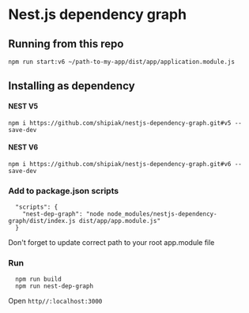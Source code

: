 # Nest.js dependency graph

## Running from this repo
```$bash
npm run start:v6 ~/path-to-my-app/dist/app/application.module.js
```


## Installing as dependency
#### NEST V5
```$bash
npm i https://github.com/shipiak/nestjs-dependency-graph.git#v5 --save-dev
```

#### NEST V6
```$bash
npm i https://github.com/shipiak/nestjs-dependency-graph.git#v6 --save-dev
```

### Add to package.json scripts
```
  "scripts": {
    "nest-dep-graph": "node node_modules/nestjs-dependency-graph/dist/index.js dist/app/app.module.js"
  }
```

Don't forget to update correct path to your root app.module file


### Run
```
  npm run build
  npm run nest-dep-graph 
```

Open `http//:localhost:3000`
